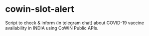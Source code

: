 # cowin-slot-alert
Script to check &amp; inform (in telegram chat) about COVID-19 vaccine availability in INDIA using CoWIN Public APIs.
